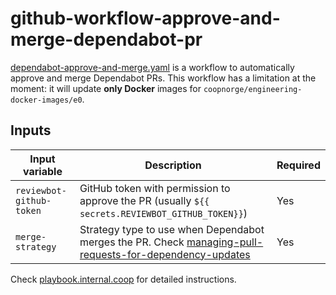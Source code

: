 # github-workflow-approve-and-merge-dependabot-pr

[dependabot-approve-and-merge.yaml] is a workflow to automatically approve and
merge Dependabot PRs. This workflow has a limitation at the moment: it will
update **only Docker** images for `coopnorge/engineering-docker-images/e0`.

## Inputs

| Input variable           | Description                                                                                               | Required |
|--------------------------|-----------------------------------------------------------------------------------------------------------|----------|
| `reviewbot-github-token` | GitHub token with permission to approve the PR (usually `${{ secrets.REVIEWBOT_GITHUB_TOKEN}}`)           | Yes      |
| `merge-strategy`         | Strategy type to use when Dependabot merges the PR. Check [managing-pull-requests-for-dependency-updates] | Yes      |

Check [playbook.internal.coop] for detailed instructions.

[dependabot-approve-and-merge.yaml]: .github/workflows/approve-and-merge-dependabot-pr.yaml

[playbook.internal.coop]: https://playbook.internal.coop

[managing-pull-requests-for-dependency-updates]: https://docs.github.com/en/code-security/dependabot/working-with-dependabot/managing-pull-requests-for-dependency-updates#managing-dependabot-pull-requests-with-comment-commands

